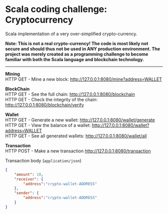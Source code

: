 # Scala coding challenge: Cryptocurrency

Scala implementation of a very over-simplified crypto-currency.

**Note: This is not a real crypto-currency! The code is most likely not secure 
and should thus not be used in ANY production environment. The project was merely 
created as a programming challenge to become familiar with both the Scala 
language and blockchain technology.**

---------

**Mining**  
HTTP GET - Mine a new block: http://127.0.0.1:8080/mine?address=WALLET

**BlockChain**  
HTTP GET - See the full chain: http://127.0.0.1:8080/blockchain  
HTTP GET -  Check the integrity of the chain: http://127.0.0.1:8080/blockchain/verify

**Wallet**  
HTTP GET - Generate a new wallet: http://127.0.0.1:8080/wallet/generate  
HTTP GET - View the balance of a wallet: http://127.0.0.1:8080/wallet?address=WALLET  
HTTP GET - See all generated wallets: http://127.0.0.1:8080/wallet/all

**Transaction**  
HTTP POST - Make a new transaction http://127.0.0.1:8080/transaction  

Transaction body (`application/json`)
```json
{
    "amount": 10,
	"receiver": {
		"address":"crypto-wallet-ADDRESS"
	},
	"sender": {
		"address":"crypto-wallet-ADDRESS"
	}
}
```
